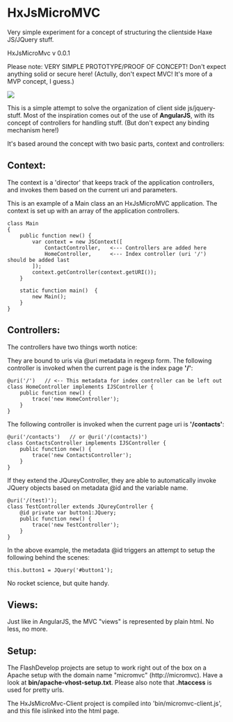 HxJsMicroMVC
============

Very simple experiment for a concept of structuring the clientside Haxe JS/JQuery stuff. 

HxJsMicroMvc v 0.0.1

Please note:
VERY SIMPLE PROTOTYPE/PROOF OF CONCEPT!
Don't expect anything solid or secure here!
(Actully, don't expect MVC! It's more of a MVP concept, I guess.)

<img src="https://raw.github.com/cambiata/HxJsMicroMVC/master/screen.png" />	

This is a simple attempt to solve the organization of client side js/jquery-stuff.
Most of the inspiration comes out of the use of **AngularJS**, with its concept of
controllers for handling stuff. (But don't expect any binding mechanism here!)

It's based around the concept with two basic parts, context and controllers:

Context:
-------
The context is a 'director' that keeps track of the application controllers, and
invokes them based on the current uri and parameters.

This is an example of a Main class an an HxJsMicroMVC application.
The context is set up with an array of the application controllers.

    class Main 
    {	
        public function new() {
    	    var context = new JSContext([
                ContactController,   <--- Controllers are added here
                HomeController,      <--- Index controller (uri '/') should be added last
            ]);		
            context.getController(context.getURI());
        }
	
        static function main() 	{		
            new Main();
        }	
    }

Controllers:
------------

The controllers have two things worth notice:
	
They are bound to uris via @uri metadata in regexp form. 
The following controller is invoked when the current page is the index page **'/'**:

	@uri('/')   // <-- This metadata for index controller can be left out
	class HomeController implements IJSController {	
		public function new() {
			trace('new HomeController');
		}		
	}

The following controller is invoked when the current page uri is **'/contacts'**:
	
	@uri('/contacts')   // or @uri('/(contacts)')
	class ContactsController implements IJSController {	
		public function new() {
			trace('new ContactsController');
		}		
	}

If they extend the JQureyController, they are able to automatically invoke JQuery 
objects based on metadata @id and the variable name.


    @uri('/(test)');
	class TestController extends JQureyController {	
		@id private var button1:JQuery; 
		public function new() {
			trace('new TestController');
		}	
	}

In the above example, the metadata @id triggers an attempt to setup the following behind the scenes:

    this.button1 = JQuery('#button1');

No rocket science, but quite handy.

Views:
------

Just like in AngularJS, the MVC "views" is represented by plain html. No less, no more.

Setup:
------

The FlashDevelop projects are setup to work right out of the box on a Apache setup with the domain name "micromvc" (http://micromvc).
Have a look at **bin/apache-vhost-setup.txt**.
Please also note that **.htaccess** is used for pretty urls.

The HxJsMicroMvc-Client project is compiled into 'bin/micromvc-client.js', and this file islinked into the html page.

